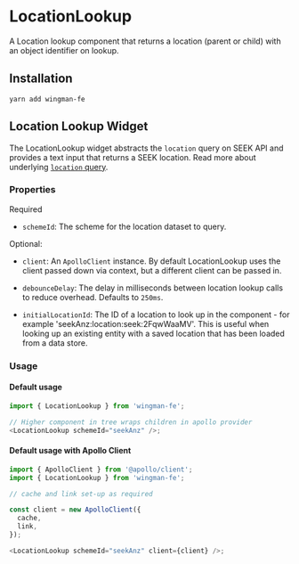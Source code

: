 # LocationLookup

A Location lookup component that returns a location (parent or child) with an object identifier on lookup.

## Installation

```shell
yarn add wingman-fe
```

## Location Lookup Widget

The LocationLookup widget abstracts the `location` query on SEEK API and provides a text input that returns a SEEK location.
Read more about underlying [`location` query](https://developer.seek.com/schema/#/query/location).

### Properties

Required

- `schemeId`: The scheme for the location dataset to query.

Optional:

- `client`: An `ApolloClient` instance. By default LocationLookup uses the client passed down via context, but a different client can be passed in.

- `debounceDelay`: The delay in milliseconds between location lookup calls to reduce overhead. Defaults to `250ms`.

- `initialLocationId`: The ID of a location to look up in the component - for example 'seekAnz:location:seek:2FqwWaaMV'. This is useful when looking up an existing entity with a saved location that has been loaded from a data store.

### Usage

#### Default usage

```javascript
import { LocationLookup } from 'wingman-fe';

// Higher component in tree wraps children in apollo provider
<LocationLookup schemeId="seekAnz" />;
```

#### Default usage with Apollo Client

```javascript
import { ApolloClient } from '@apollo/client';
import { LocationLookup } from 'wingman-fe';

// cache and link set-up as required

const client = new ApolloClient({
  cache,
  link,
});

<LocationLookup schemeId="seekAnz" client={client} />;
```
